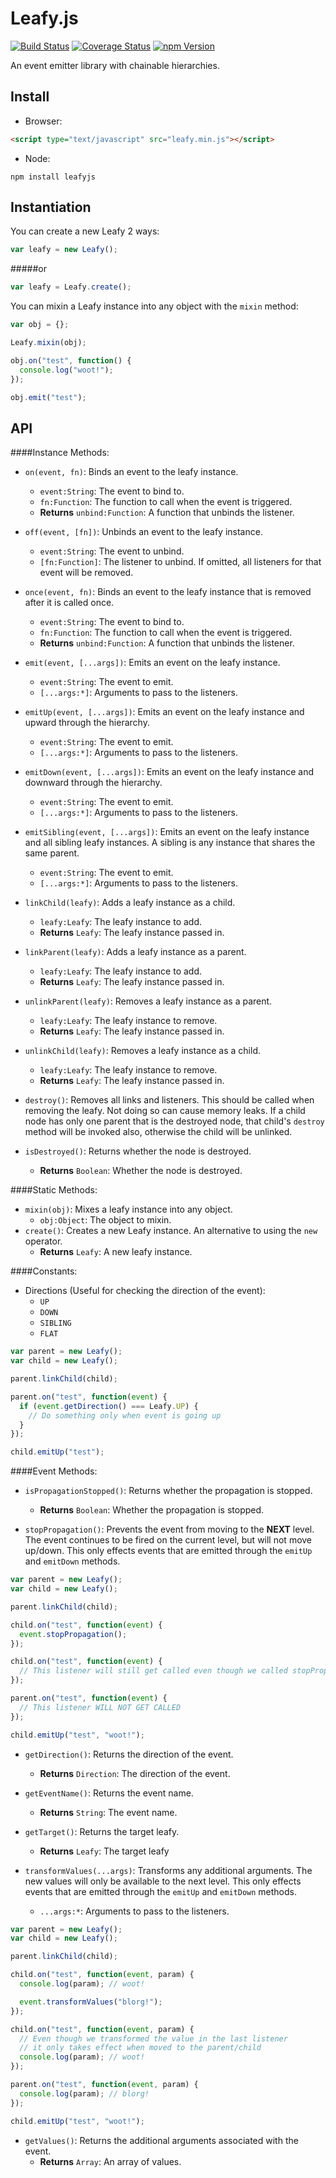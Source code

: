 Leafy.js
=================

[![Build Status](https://travis-ci.org/steelsojka/leafyjs.svg?branch=master)](https://travis-ci.org/steelsojka/leafyjs)
[![Coverage Status](http://img.shields.io/coveralls/steelsojka/leafyjs.svg)](https://coveralls.io/r/steelsojka/leafyjs)
[![npm Version](http://img.shields.io/npm/v/leafyjs.svg)](https://www.npmjs.org/package/leafyjs)

An event emitter library with chainable hierarchies.

Install
-------
* Browser:
```html
<script type="text/javascript" src="leafy.min.js"></script>
```
* Node:
```
npm install leafyjs
```

Instantiation
-------------
You can create a new Leafy 2 ways:
```javascript
var leafy = new Leafy();
```
#####or
```javascript
var leafy = Leafy.create();
```

You can mixin a Leafy instance into any object with the `mixin` method:
```javascript
var obj = {};

Leafy.mixin(obj);

obj.on("test", function() {
  console.log("woot!");
});

obj.emit("test");
```

API
---

####Instance Methods:
* `on(event, fn)`: Binds an event to the leafy instance.
  * `event:String`: The event to bind to.
  * `fn:Function`: The function to call when the event is triggered.
  * **Returns** `unbind:Function`: A function that unbinds the listener.

* `off(event, [fn])`: Unbinds an event to the leafy instance.
  * `event:String`: The event to unbind.
  * `[fn:Function]`: The listener to unbind. If omitted, all listeners for that event will be removed.

* `once(event, fn)`: Binds an event to the leafy instance that is removed after it is called once.
  * `event:String`: The event to bind to.
  * `fn:Function`: The function to call when the event is triggered.
  * **Returns** `unbind:Function`: A function that unbinds the listener.

* `emit(event, [...args])`: Emits an event on the leafy instance.
  * `event:String`: The event to emit.
  * `[...args:*]`: Arguments to pass to the listeners.

* `emitUp(event, [...args])`: Emits an event on the leafy instance and upward through the hierarchy.
  * `event:String`: The event to emit.
  * `[...args:*]`: Arguments to pass to the listeners.

* `emitDown(event, [...args])`: Emits an event on the leafy instance and downward through the hierarchy.
  * `event:String`: The event to emit.
  * `[...args:*]`: Arguments to pass to the listeners.

* `emitSibling(event, [...args])`: Emits an event on the leafy instance and all sibling leafy instances.
  A sibling is any instance that shares the same parent.
  * `event:String`: The event to emit.
  * `[...args:*]`: Arguments to pass to the listeners.

* `linkChild(leafy)`: Adds a leafy instance as a child.
  * `leafy:Leafy`: The leafy instance to add.
  * **Returns** `Leafy`: The leafy instance passed in.

* `linkParent(leafy)`: Adds a leafy instance as a parent.
  * `leafy:Leafy`: The leafy instance to add.
  * **Returns** `Leafy`: The leafy instance passed in.

* `unlinkParent(leafy)`: Removes a leafy instance as a parent.
  * `leafy:Leafy`: The leafy instance to remove.
  * **Returns** `Leafy`: The leafy instance passed in.

* `unlinkChild(leafy)`: Removes a leafy instance as a child.
  * `leafy:Leafy`: The leafy instance to remove.
  * **Returns** `Leafy`: The leafy instance passed in.

* `destroy()`: Removes all links and listeners. This should be called when removing the leafy. Not doing so can cause memory leaks.
  If a child node has only one parent that is the destroyed node, that child's `destroy` method will be invoked also, otherwise the
  child will be unlinked.

* `isDestroyed()`: Returns whether the node is destroyed.
  * **Returns** `Boolean`: Whether the node is destroyed.

####Static Methods:
* `mixin(obj)`: Mixes a leafy instance into any object.
  * `obj:Object`: The object to mixin.
* `create()`: Creates a new Leafy instance. An alternative to using the `new` operator.
  * **Returns** `Leafy`: A new leafy instance.

####Constants:
* Directions (Useful for checking the direction of the event):
  * `UP`
  * `DOWN`
  * `SIBLING`
  * `FLAT`

```javascript
var parent = new Leafy();
var child = new Leafy();

parent.linkChild(child);

parent.on("test", function(event) {
  if (event.getDirection() === Leafy.UP) {
    // Do something only when event is going up
  }
});

child.emitUp("test");
```

####Event Methods:
* `isPropagationStopped()`: Returns whether the propagation is stopped.
  * **Returns** `Boolean`: Whether the propagation is stopped.

* `stopPropagation()`: Prevents the event from moving to the **NEXT** level. The event continues to be fired on the current
  level, but will not move up/down. This only effects events that are emitted through the `emitUp` and `emitDown` methods.

```javascript
var parent = new Leafy();
var child = new Leafy();

parent.linkChild(child);

child.on("test", function(event) {
  event.stopPropagation();
});

child.on("test", function(event) {
  // This listener will still get called even though we called stopPropagation on the previous listener
});

parent.on("test", function(event) {
  // This listener WILL NOT GET CALLED
});

child.emitUp("test", "woot!");
```

* `getDirection()`: Returns the direction of the event.
  * **Returns** `Direction`: The direction of the event.

* `getEventName()`: Returns the event name.
  * **Returns** `String`: The event name.

* `getTarget()`: Returns the target leafy.
  * **Returns** `Leafy`: The target leafy

* `transformValues(...args)`: Transforms any additional arguments. The new values will only be available to the next level.
  This only effects events that are emitted through the `emitUp` and `emitDown` methods.
  * `...args:*`: Arguments to pass to the listeners.

```javascript
var parent = new Leafy();
var child = new Leafy();

parent.linkChild(child);

child.on("test", function(event, param) {
  console.log(param); // woot!

  event.transformValues("blorg!");
});

child.on("test", function(event, param) {
  // Even though we transformed the value in the last listener
  // it only takes effect when moved to the parent/child
  console.log(param); // woot!
});

parent.on("test", function(event, param) {
  console.log(param); // blorg!
});

child.emitUp("test", "woot!");
```

* `getValues()`: Returns the additional arguments associated with the event.
  * **Returns** `Array`: An array of values.
